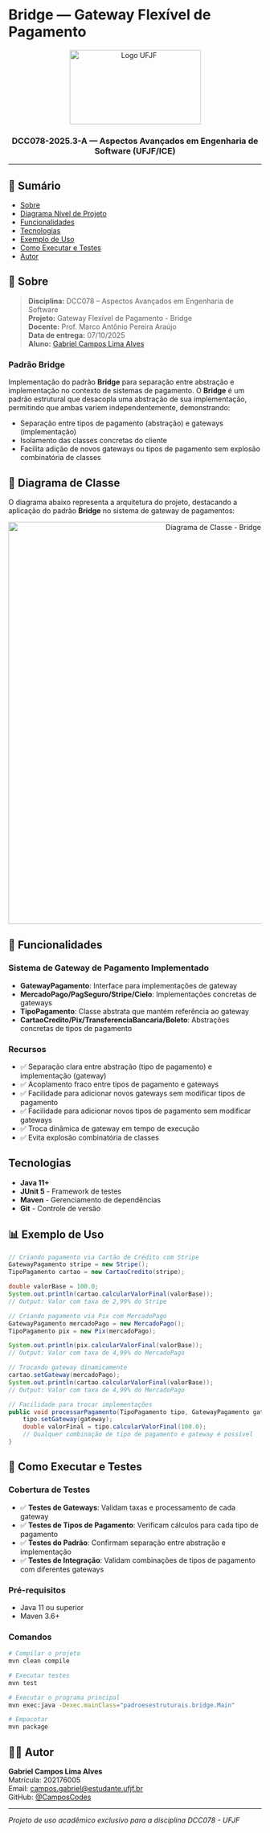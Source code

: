 # Bridge — Gateway Flexível de Pagamento

<p align="center">
  <a href="https://www.ufjf.br/" rel="noopener">
    <img width=261 height=148 src="https://upload.wikimedia.org/wikipedia/commons/thumb/7/71/Logo_da_UFJF.png/640px-Logo_da_UFJF.png" alt="Logo UFJF">
  </a>
</p>

<h3 align="center">DCC078-2025.3-A — Aspectos Avançados em Engenharia de Software (UFJF/ICE)</h3>

---

## 📝 Sumário
- [Sobre](#sobre)
- [Diagrama Nível de Projeto](#diagrama)
- [Funcionalidades](#funcionalidades)
- [Tecnologias](#tecnologias)
- [Exemplo de Uso](#exemplo)
- [Como Executar e Testes](#testes)
- [Autor](#autor)

## 🧐 Sobre <a name="sobre"></a>
> **Disciplina:** DCC078 – Aspectos Avançados em Engenharia de Software   </br>
> **Projeto:** Gateway Flexível de Pagamento - Bridge   </br>
> **Docente:** Prof. Marco Antônio Pereira Araújo  </br>
> **Data de entrega:** 07/10/2025   </br>
> **Aluno:** [Gabriel Campos Lima Alves](#autor)  </br>

### Padrão Bridge
Implementação do padrão **Bridge** para separação entre abstração e implementação no contexto de sistemas de pagamento.
O **Bridge** é um padrão estrutural que desacopla uma abstração de sua implementação, permitindo que ambas variem independentemente, demonstrando:
- Separação entre tipos de pagamento (abstração) e gateways (implementação)
- Isolamento das classes concretas do cliente
- Facilita adição de novos gateways ou tipos de pagamento sem explosão combinatória de classes

## 📐 Diagrama de Classe <a name="diagrama"></a>
O diagrama abaixo representa a arquitetura do projeto, destacando a aplicação do padrão **Bridge** no sistema de gateway de pagamentos:

<p align="center">
  <img src="./Bridge.png" alt="Diagrama de Classe - Bridge" width="800"/>
</p>

## 🚀 Funcionalidades <a name="funcionalidades"></a>
### Sistema de Gateway de Pagamento Implementado
- **GatewayPagamento**: Interface para implementações de gateway
- **MercadoPago/PagSeguro/Stripe/Cielo**: Implementações concretas de gateways
- **TipoPagamento**: Classe abstrata que mantém referência ao gateway
- **CartaoCredito/Pix/TransferenciaBancaria/Boleto**: Abstrações concretas de tipos de pagamento

### Recursos
- ✅ Separação clara entre abstração (tipo de pagamento) e implementação (gateway)
- ✅ Acoplamento fraco entre tipos de pagamento e gateways
- ✅ Facilidade para adicionar novos gateways sem modificar tipos de pagamento
- ✅ Facilidade para adicionar novos tipos de pagamento sem modificar gateways
- ✅ Troca dinâmica de gateway em tempo de execução
- ✅ Evita explosão combinatória de classes

##  Tecnologias <a name="tecnologias"></a>
- **Java 11+**
- **JUnit 5** - Framework de testes
- **Maven** - Gerenciamento de dependências
- **Git** - Controle de versão

## 📊 Exemplo de Uso <a name="exemplo"></a>
```java
// Criando pagamento via Cartão de Crédito com Stripe
GatewayPagamento stripe = new Stripe();
TipoPagamento cartao = new CartaoCredito(stripe);

double valorBase = 100.0;
System.out.println(cartao.calcularValorFinal(valorBase));
// Output: Valor com taxa de 2,99% do Stripe

// Criando pagamento via Pix com MercadoPago
GatewayPagamento mercadoPago = new MercadoPago();
TipoPagamento pix = new Pix(mercadoPago);

System.out.println(pix.calcularValorFinal(valorBase));
// Output: Valor com taxa de 4,99% do MercadoPago

// Trocando gateway dinamicamente
cartao.setGateway(mercadoPago);
System.out.println(cartao.calcularValorFinal(valorBase));
// Output: Valor com taxa de 4,99% do MercadoPago

// Facilidade para trocar implementações
public void processarPagamento(TipoPagamento tipo, GatewayPagamento gateway) {
    tipo.setGateway(gateway);
    double valorFinal = tipo.calcularValorFinal(100.0);
    // Qualquer combinação de tipo de pagamento e gateway é possível
}
```

## 🧪 Como Executar e Testes <a name="testes"></a>
### Cobertura de Testes
- ✅ **Testes de Gateways**: Validam taxas e processamento de cada gateway
- ✅ **Testes de Tipos de Pagamento**: Verificam cálculos para cada tipo de pagamento
- ✅ **Testes do Padrão**: Confirmam separação entre abstração e implementação
- ✅ **Testes de Integração**: Validam combinações de tipos de pagamento com diferentes gateways

### Pré-requisitos
- Java 11 ou superior
- Maven 3.6+

### Comandos
```bash
# Compilar o projeto
mvn clean compile

# Executar testes
mvn test

# Executar o programa principal
mvn exec:java -Dexec.mainClass="padroesestruturais.bridge.Main"

# Empacotar
mvn package
```

## 👨‍💻 Autor <a name="autor"></a>
**Gabriel Campos Lima Alves**  
Matrícula: 202176005  
Email: campos.gabriel@estudante.ufjf.br  
GitHub: [@CamposCodes](https://github.com/CamposCodes)

---

*Projeto de uso acadêmico exclusivo para a disciplina DCC078 - UFJF*
